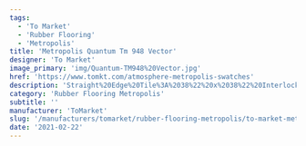 ```yaml
---
tags:
  - 'To Market'
  - 'Rubber Flooring'
  - 'Metropolis'
title: 'Metropolis Quantum Tm 948 Vector'
designer: 'To Market'
image_primary: 'img/Quantum-TM948%20Vector.jpg'
href: 'https://www.tomkt.com/atmosphere-metropolis-swatches'
description: 'Straight%20Edge%20Tile%3A%2038%22%20x%2038%22%20Interlocking%20Tile%3A%2037%22%20x%2037%22'
category: 'Rubber Flooring Metropolis'
subtitle: ''
manufacturer: 'ToMarket'
slug: '/manufacturers/tomarket/rubber-flooring-metropolis/to-market-metropolis-quantum-tm-948-vector'
date: '2021-02-22'
---
```

